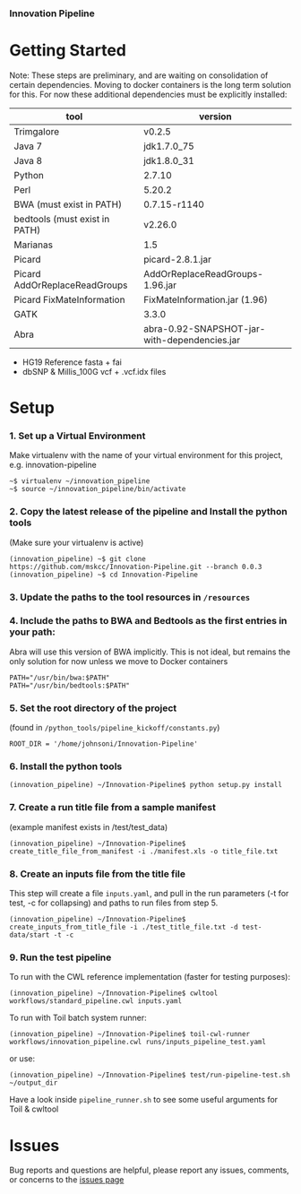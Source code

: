 ### Innovation Pipeline

# Getting Started

Note: These steps are preliminary, and are waiting on consolidation of certain dependencies. Moving to docker containers is the long term solution for this. For now these additional dependencies must be explicitly installed:

| tool | version |
| --- | --- |
| Trimgalore | v0.2.5 |
| Java 7 | jdk1.7.0_75 |
| Java 8 | jdk1.8.0_31 |
| Python | 2.7.10 | 
| Perl | 5.20.2 |
| BWA (must exist in PATH) | 0.7.15-r1140 |
| bedtools (must exist in PATH) | v2.26.0 |
| Marianas | 1.5 |
| Picard | picard-2.8.1.jar | 
| Picard AddOrReplaceReadGroups | AddOrReplaceReadGroups-1.96.jar |
| Picard FixMateInformation | FixMateInformation.jar (1.96) |
| GATK | 3.3.0 |
| Abra | abra-0.92-SNAPSHOT-jar-with-dependencies.jar |

- HG19 Reference fasta + fai
- dbSNP & Millis_100G vcf + .vcf.idx files

# Setup

### 1. Set up a Virtual Environment
Make virtualenv with the name of your virtual environment for this project, e.g. innovation-pipeline
```
~$ virtualenv ~/innovation_pipeline
~$ source ~/innovation_pipeline/bin/activate
```

### 2. Copy the latest release of the pipeline and Install the python tools
(Make sure your virtualenv is active)
```
(innovation_pipeline) ~$ git clone https://github.com/mskcc/Innovation-Pipeline.git --branch 0.0.3
(innovation_pipeline) ~$ cd Innovation-Pipeline
```

### 3. Update the paths to the tool resources in `/resources`

### 4. Include the paths to BWA and Bedtools as the first entries in your path:
Abra will use this version of BWA implicitly.  This is not ideal, but remains the only solution for now unless we move to Docker containers
```
PATH="/usr/bin/bwa:$PATH"
PATH="/usr/bin/bedtools:$PATH"
```

### 5. Set the root directory of the project
(found in `/python_tools/pipeline_kickoff/constants.py`)
```
ROOT_DIR = '/home/johnsoni/Innovation-Pipeline'
```

### 6. Install the python tools
```
(innovation_pipeline) ~/Innovation-Pipeline$ python setup.py install
```

### 7. Create a run title file from a sample manifest 
(example manifest exists in /test/test_data)
```
(innovation_pipeline) ~/Innovation-Pipeline$ create_title_file_from_manifest -i ./manifest.xls -o title_file.txt
```

### 8. Create an inputs file from the title file
This step will create a file `inputs.yaml`, and pull in the run parameters (-t for test, -c for collapsing) and paths to run files from step 5.
```
(innovation_pipeline) ~/Innovation-Pipeline$ create_inputs_from_title_file -i ./test_title_file.txt -d test-data/start -t -c
```

### 9. Run the test pipeline
To run with the CWL reference implementation (faster for testing purposes):
```
(innovation_pipeline) ~/Innovation-Pipeline$ cwltool workflows/standard_pipeline.cwl inputs.yaml
```
To run with Toil batch system runner:
```
(innovation_pipeline) ~/Innovation-Pipeline$ toil-cwl-runner workflows/innovation_pipeline.cwl runs/inputs_pipeline_test.yaml
```
or use:
```
(innovation_pipeline) ~/Innovation-Pipeline$ test/run-pipeline-test.sh ~/output_dir
```
Have a look inside `pipeline_runner.sh` to see some useful arguments for Toil & cwltool

# Issues
Bug reports and questions are helpful, please report any issues, comments, or concerns to the [issues page](https://github.com/mskcc/Innovation-Pipeline/issues)
